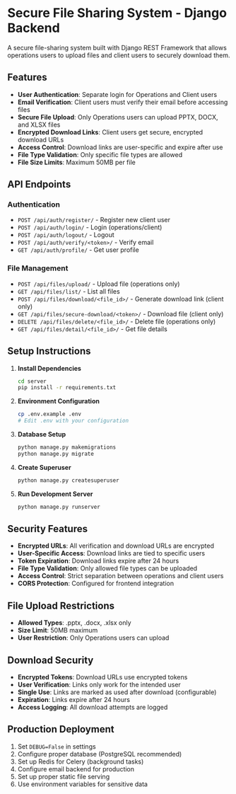 # Secure File Sharing System - Django Backend

A secure file-sharing system built with Django REST Framework that allows operations users to upload files and client users to securely download them.

## Features

- **User Authentication**: Separate login for Operations and Client users
- **Email Verification**: Client users must verify their email before accessing files
- **Secure File Upload**: Only Operations users can upload PPTX, DOCX, and XLSX files
- **Encrypted Download Links**: Client users get secure, encrypted download URLs
- **Access Control**: Download links are user-specific and expire after use
- **File Type Validation**: Only specific file types are allowed
- **File Size Limits**: Maximum 50MB per file

## API Endpoints

### Authentication
- `POST /api/auth/register/` - Register new client user
- `POST /api/auth/login/` - Login (operations/client)
- `POST /api/auth/logout/` - Logout
- `POST /api/auth/verify/<token>/` - Verify email
- `GET /api/auth/profile/` - Get user profile

### File Management
- `POST /api/files/upload/` - Upload file (operations only)
- `GET /api/files/list/` - List all files
- `POST /api/files/download/<file_id>/` - Generate download link (client only)
- `GET /api/files/secure-download/<token>/` - Download file (client only)
- `DELETE /api/files/delete/<file_id>/` - Delete file (operations only)
- `GET /api/files/detail/<file_id>/` - Get file details

## Setup Instructions

1. **Install Dependencies**
   ```bash
   cd server
   pip install -r requirements.txt
   ```

2. **Environment Configuration**
   ```bash
   cp .env.example .env
   # Edit .env with your configuration
   ```

3. **Database Setup**
   ```bash
   python manage.py makemigrations
   python manage.py migrate
   ```

4. **Create Superuser**
   ```bash
   python manage.py createsuperuser
   ```

5. **Run Development Server**
   ```bash
   python manage.py runserver
   ```

## Security Features

- **Encrypted URLs**: All verification and download URLs are encrypted
- **User-Specific Access**: Download links are tied to specific users
- **Token Expiration**: Download links expire after 24 hours
- **File Type Validation**: Only allowed file types can be uploaded
- **Access Control**: Strict separation between operations and client users
- **CORS Protection**: Configured for frontend integration

## File Upload Restrictions

- **Allowed Types**: .pptx, .docx, .xlsx only
- **Size Limit**: 50MB maximum
- **User Restriction**: Only Operations users can upload

## Download Security

- **Encrypted Tokens**: Download URLs use encrypted tokens
- **User Verification**: Links only work for the intended user
- **Single Use**: Links are marked as used after download (configurable)
- **Expiration**: Links expire after 24 hours
- **Access Logging**: All download attempts are logged

## Production Deployment

1. Set `DEBUG=False` in settings
2. Configure proper database (PostgreSQL recommended)
3. Set up Redis for Celery (background tasks)
4. Configure email backend for production
5. Set up proper static file serving
6. Use environment variables for sensitive data